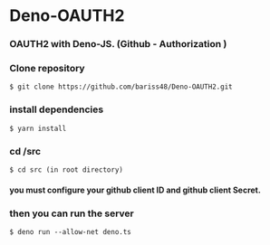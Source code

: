 # Deno-OAUTH2
### OAUTH2 with Deno-JS. (Github - Authorization )

### Clone repository
```
$ git clone https://github.com/bariss48/Deno-OAUTH2.git
```
### install dependencies
```
$ yarn install
```
### cd /src 
```
$ cd src (in root directory)
```
#### you must configure your github client ID and github client Secret.

### then you can run the server
```
$ deno run --allow-net deno.ts  
```